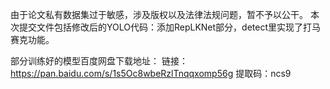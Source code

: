 由于论文私有数据集过于敏感，涉及版权以及法律法规问题，暂不予以公干。
本次提交文件包括修改后的YOLO代码：添加RepLKNet部分，detect里实现了打马赛克功能。

部分训练好的模型百度网盘下载地址：
链接：https://pan.baidu.com/s/1s5Oc8wbeRzlTnqqxomp56g 
提取码：ncs9
